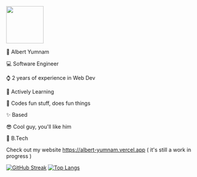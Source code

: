 <div id="header" align="left">
  <img src="https://media.giphy.com/media/wFCjddvAFptIID1YuM/giphy.gif" width="100"/>
</div>

<p>🐸 Albert Yumnam</p>
<p>💻 Software Engineer</p>
<p>⌚ 2 years of experience in Web Dev</p>
<p>📖 Actively Learning</p>
<p>💖 Codes fun stuff, does fun things</p>
<p>✨ Based</p>
<p>😎 Cool guy, you'll like him</p>
<p>📜 B.Tech </p>

Check out my website https://albert-yumnam.vercel.app  ( it's still a work in progress )

[![GitHub Streak](https://streak-stats.demolab.com/?user=Albx68)](https://git.io/streak-stats)    [![Top Langs](https://github-readme-stats.vercel.app/api/top-langs/?username=Albx68&layout=compact)](https://github.com/anuraghazra/github-readme-stats)
<!-- [![Anurag's github stats](https://github-readme-stats.vercel.app/api?username=Albx68)](https://github.com/anuraghazra/github-readme-stats) --> 

